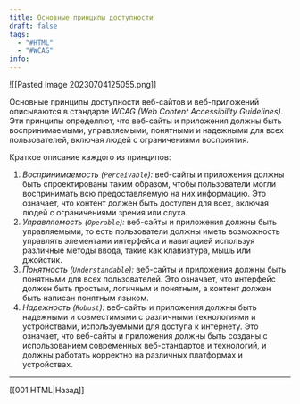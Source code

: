 ```yaml
---
title: Основные принципы доступности
draft: false
tags:
  - "#HTML"
  - "#WCAG"
info:
---
```

![[Pasted image 20230704125055.png]]

Основные принципы доступности веб-сайтов и веб-приложений описываются в стандарте _WCAG (Web Content Accessibility Guidelines)_. Эти принципы определяют, что веб-сайты и приложения должны быть воспринимаемыми, управляемыми, понятными и надежными для всех пользователей, включая людей с ограничениями восприятия.

Краткое описание каждого из принципов:

1. _Воспринимаемость (`Perceivable`):_ веб-сайты и приложения должны быть спроектированы таким образом, чтобы пользователи могли воспринимать всю предоставляемую на них информацию. Это означает, что контент должен быть доступен для всех, включая людей с ограничениями зрения или слуха.
2. _Управляемость (`Operable`):_ веб-сайты и приложения должны быть управляемыми, то есть пользователи должны иметь возможность управлять элементами интерфейса и навигацией используя различные методы ввода, такие как клавиатура, мышь или джойстик.
3. _Понятность (`Understandable`):_ веб-сайты и приложения должны быть понятными для всех пользователей. Это означает, что интерфейс должен быть простым, логичным и понятным, а контент должен быть написан понятным языком.
4. _Надежность (`Robust`):_ веб-сайты и приложения должны быть надежными и совместимыми с различными технологиями и устройствами, используемыми для доступа к интернету. Это означает, что веб-сайты и приложения должны быть созданы с использованием современных веб-стандартов и технологий, и должны работать корректно на различных платформах и устройствах.

---

[[001 HTML|Назад]]